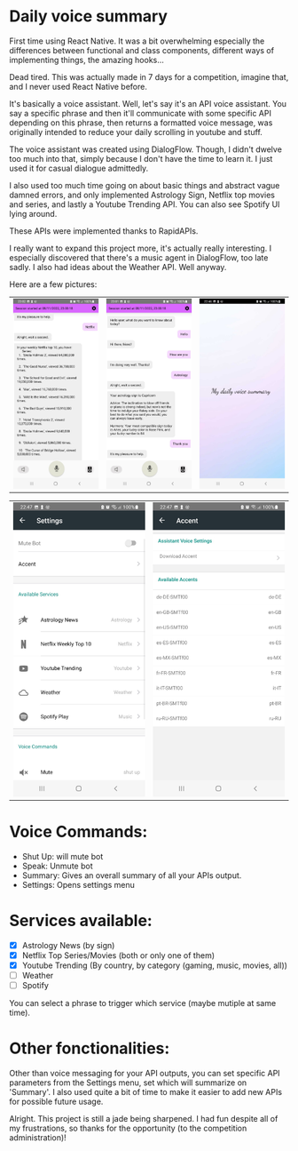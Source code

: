 # Daily voice summary

First time using React Native. It was a bit overwhelming especially the differences between functional and class components, different ways of implementing things, the amazing hooks...

Dead tired. This was actually made in 7 days for a competition, imagine that, and I never used React Native before.

It's basically a voice assistant. Well, let's say it's an API voice assistant. You say a specific phrase and then it'll communicate with some specific API depending on this phrase, then returns a formatted voice message, was originally intended to reduce your daily scrolling in youtube and stuff.

The voice assistant was created using DialogFlow. Though, I didn't dwelve too much into that, simply because I don't have the time to learn it. I just used it for casual dialogue admittedly.

I also used too much time going on about basic things and abstract vague damned errors, and only implemented Astrology Sign, Netflix top movies and series, and lastly a Youtube Trending API. You can also see Spotify UI lying around. 

These APIs were implemented thanks to RapidAPIs.

I really want to expand this project more, it's actually really interesting. I especially discovered that there's a music agent in DialogFlow, too late sadly. I also had ideas about the Weather API. Well anyway.

Here are a few pictures:

<table cellpadding="0">
  <tr style="padding: 0">
    <!-- GitHub Stats Card -->  
    <td valign="top">
        <img src="./screenshots/pic1.jpg" /> 
    </td>
    <td valign="top">
        <img src="./screenshots/pic2.jpg"  /> 
     </td>
     <td valign="top">
        <img src="./screenshots/pic3.jpg"  /> 
     </td>
  </tr>
</table>

<table cellpadding="0">
  <tr style="padding: 0">
    <!-- GitHub Stats Card -->  
    <td valign="top">
        <img src="./screenshots/pic4.jpg" /> 
    </td>
    <td valign="top">
        <img src="./screenshots/pic5.jpg"  /> 
     </td>
  </tr>
</table>


# Voice Commands: 

- Shut Up: will mute bot
- Speak: Unmute bot
- Summary: Gives an overall summary of all your APIs output.
- Settings: Opens settings menu

# Services available:

- [X] Astrology News (by sign)
- [X] Netflix Top Series/Movies (both or only one of them)
- [X] Youtube Trending (By country, by category (gaming, music, movies, all))
- [ ] Weather 
- [ ] Spotify

You can select a phrase to trigger which service (maybe mutiple at same time).

# Other fonctionalities:

Other than voice messaging for your API outputs, you can set specific API parameters from the Settings menu, set which will summarize on 'Summary'. I also used quite a bit of time to make it easier to add new APIs for possible future usage. 


Alright. This project is still a jade being sharpened. I had fun despite all of my frustrations, so thanks for the opportunity (to the competition administration)!



